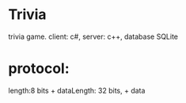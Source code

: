 # Trivia
trivia game. client: c#, server: c++, database SQLite

# protocol:
length:8 bits + dataLength: 32 bits, + data
